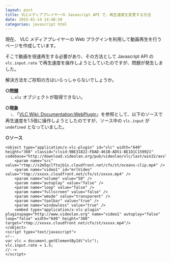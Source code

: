 ```yaml
---
layout: post
title: VLCメディアプレイヤーの Javascript API で、再生速度を変更する方法
date: 2015-01-14 14:48:59
categories: javascript html
---
```

<p>現在、 VLC メディアプレイヤーの Web プラグインを利用して動画再生を行うページを作成しています。</p>

<p>そこで動画を倍速再生する必要があり、その方法として Javascript API の <code>vlc.input.rate</code> で再生速度を操作しようとしていたのですが、問題が発生しました。</p>

<p>解決方法をご存知の方はいらっしゃらないでしょうか。</p>

<p><strong>○問題</strong>  <br>
&nbsp;&nbsp;&nbsp;&nbsp;∟<code>vlc</code> オブジェクトが取得できない。</p>

<p><strong>○現象</strong>  <br>
&nbsp;&nbsp;&nbsp;&nbsp;∟「<a href="https://wiki.videolan.org/Documentation:WebPlugin/" rel="nofollow">VLC Wiki: Documentation:WebPlugin</a>」を参照として、以下のソースで再生速度を1.5倍に操作しようとしたのですが、ソース中の <code>vlc.input</code> が <code>undefined</code> となっていました。</p>

<p><strong>○ソース</strong></p>

<pre class="lang-html prettyprint-override"><code>&lt;object type="application/x-vlc-plugin" id="vlc" width="640" height="360" classid="clsid:9BE31822-FDAD-461B-AD51-BE1D1C159921" codebase="http://download.videolan.org/pub/videolan/vlc/last/win32/axvlc.cab"&gt;
    &lt;param name="src" value="rtmp://s2m5qclftojb1s.cloudfront.net/cfx/st/oceans-clip.mp4" /&gt;
    &lt;param name="video1" id="mrlVideo" value="rtmp://xxxxx.cloudfront.net/cfx/st/xxxxx.mp4" /&gt;
    &lt;param name="volume" value="50" /&gt;
    &lt;param name="autoplay" value="false" /&gt;
    &lt;param name="loop" value="false" /&gt;
    &lt;param name="fullscreen" value="false" /&gt;
    &lt;param name="wmode" value="transparent" /&gt;
    &lt;param name="toolbar" value="true" /&gt;
    &lt;param name="windowless" value="true" /&gt;
    &lt;embed type="application/x-vlc-plugin" pluginspage="http://www.videolan.org" name="video1" autoplay="false" loop="false" width="640" height="360" target="rtmp://xxxxx.cloudfront.net/cfx/st/xxxxx.mp4"/&gt;
&lt;/object&gt;
&lt;script type="text/javascript"&gt;
&lt;!--
var vlc = document.getElementById("vlc");
vlc.input.rate = 1.5;
//--&gt;
&lt;/script&gt;
</code></pre>
